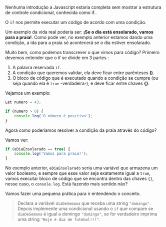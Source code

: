 Nenhuma introdução a Javascript estaria completa sem mostrar a estrutura de controle condicional, conhecida como if..

O `if` nos permite executar um código de acordo com uma condição.

Um exemplo da vida real poderia ser:
**¡Se o dia está ensolarado, vamos para a praia!**. Como pode ver, no exemplo anterior estamos dando uma condição, a ida para a praia só acontecerá se o dia estiver ensolarado.

Muito bem, como podemos transcrever o que vimos para  código? Primeiro devemos entender que o if se divide em 3 partes :

1. A palavra reservada `if`.
2. A condição que queremos validar, ela deve ficar entre parênteses **()**.
3. O bloco de código que é executado quando a condição se cumpre (ou seja quando ela é `true` -verdadeira-), e deve ficar entre chaves **{}**.

Vejamos um exemplo:

```javascript
Let numero = 43;

if (numero > 0) {
	console.log('O número é positivo');
}
```

Agora como poderíamos resolver a condição da praia através do código?

Vamos ver:

```javascript
if (eDiaEnsolarado == true) {
	console.log('Vamos para praia!');
}
```

No exemplo anterior, `eDiaEnsolarado` sería uma variável que armazena um valor booleano, e sempre que  esse valor seja exatamente igual a `true`, vamos executar bloco de código que se encontra dentro das chaves  `{}`,  nesse caso, o `console.log`. Está fazendo mais sentido não?

Vamos fazer uma pequena prática para ir entendendo o conceito.

> Declara a variável `diaDeSemana` que receba uma string `"domingo"`. Depois implemente uma condicional usando o `if` que compare se `diaDeSemana` é igual a domingo `"domingo"`, se for verdadeiro imprima uma string `"Hoje é dia de futebol!!!"`.
